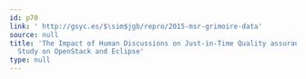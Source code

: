 ```yaml
---
id: p70
link: ' http://gsyc.es/$\sim$jgb/repro/2015-msr-grimoire-data'
source: null
title: 'The Impact of Human Discussions on Just-in-Time Quality assurance: An Empirical
  Study on OpenStack and Eclipse'
type: null
---
```

